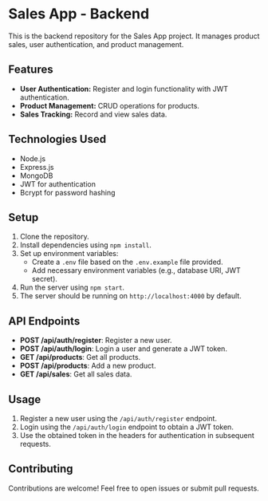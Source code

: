 # Sales App - Backend

This is the backend repository for the Sales App project. It manages product sales, user authentication, and product management.

## Features

- **User Authentication:** Register and login functionality with JWT authentication.
- **Product Management:** CRUD operations for products.
- **Sales Tracking:** Record and view sales data.

## Technologies Used

- Node.js
- Express.js
- MongoDB
- JWT for authentication
- Bcrypt for password hashing

## Setup

1. Clone the repository.
2. Install dependencies using `npm install`.
3. Set up environment variables:
   - Create a `.env` file based on the `.env.example` file provided.
   - Add necessary environment variables (e.g., database URI, JWT secret).
4. Run the server using `npm start`.
5. The server should be running on `http://localhost:4000` by default.

## API Endpoints

- **POST /api/auth/register**: Register a new user.
- **POST /api/auth/login**: Login a user and generate a JWT token.
- **GET /api/products**: Get all products.
- **POST /api/products**: Add a new product.
- **GET /api/sales**: Get all sales data.

## Usage

1. Register a new user using the `/api/auth/register` endpoint.
2. Login using the `/api/auth/login` endpoint to obtain a JWT token.
3. Use the obtained token in the headers for authentication in subsequent requests.

## Contributing

Contributions are welcome! Feel free to open issues or submit pull requests.
